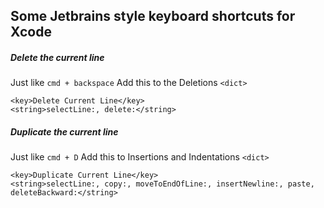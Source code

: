 ## Some Jetbrains style keyboard shortcuts for Xcode

##### Delete the current line
Just like ```cmd + backspace```
Add this to the Deletions ```<dict>```

    <key>Delete Current Line</key>
    <string>selectLine:, delete:</string>


##### Duplicate the current line
Just like ```cmd + D```
Add this to Insertions and Indentations ```<dict>```

    <key>Duplicate Current Line</key>
    <string>selectLine:, copy:, moveToEndOfLine:, insertNewline:, paste, deleteBackward:</string>
